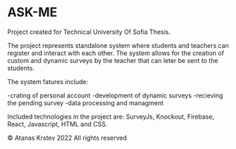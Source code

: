 # ASK-ME

Project created for Technical University Of Sofia Thesis.

The project represents standalone system where students and teachers can register and interact with each other.
The system allows for the creation of custom and dynamic surveys by the teacher that can leter be sent to the students.

The system fatures include:

-crating of personal account
-development of dynamic surveys
-recieving the pending survey
-data processing and managment

Included technologies in the project are: SurveyJs, Knockout, Firebase, React, Javascript, HTML and CSS.

© Atanas Krstev 2022 All rights reserved

